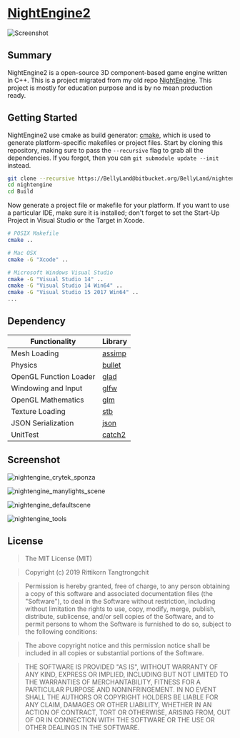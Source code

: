 # [NightEngine2](https://github.com/rittikornt/NightEngine2)
![Screenshot](https://user-images.githubusercontent.com/12661089/91659778-e2cfae00-ea86-11ea-9d29-3f489c54565b.jpg)

## Summary
NightEngine2 is a open-source 3D component-based game engine written in C++. This is a project migrated from my old repo [NightEngine](https://bitbucket.org/BellyLand/nightengine/overview). This project is mostly for education purpose and is by no mean production ready.

## Getting Started
NightEngine2 use cmake as build generator: [cmake](http://www.cmake.org/download/), which is used to generate platform-specific makefiles or project files. Start by cloning this repository, making sure to pass the `--recursive` flag to grab all the dependencies. If you forgot, then you can `git submodule update --init` instead.

```bash
git clone --recursive https://BellyLand@bitbucket.org/BellyLand/nightengine.git
cd nightengine
cd Build
```

Now generate a project file or makefile for your platform. If you want to use a particular IDE, make sure it is installed; don't forget to set the Start-Up Project in Visual Studio or the Target in Xcode.

```bash
# POSIX Makefile
cmake ..

# Mac OSX
cmake -G "Xcode" ..

# Microsoft Windows Visual Studio
cmake -G "Visual Studio 14" ..
cmake -G "Visual Studio 14 Win64" ..
cmake -G "Visual Studio 15 2017 Win64" ..
...
```

## Dependency
Functionality           | Library
----------------------- | ------------------------------------------
Mesh Loading            | [assimp](https://github.com/assimp/assimp)
Physics                 | [bullet](https://github.com/bulletphysics/bullet3)
OpenGL Function Loader  | [glad](https://github.com/Dav1dde/glad)
Windowing and Input     | [glfw](https://github.com/glfw/glfw)
OpenGL Mathematics      | [glm](https://github.com/g-truc/glm)
Texture Loading         | [stb](https://github.com/nothings/stb)
JSON Serialization      | [json](https://github.com/taocpp/json)
UnitTest                | [catch2](https://github.com/catchorg/Catch2)

## Screenshot
![nightengine_crytek_sponza](https://user-images.githubusercontent.com/12661089/91659795-fed34f80-ea86-11ea-8828-80c20371df4a.jpg)

![nightengine_manylights_scene](https://user-images.githubusercontent.com/12661089/91659816-21fdff00-ea87-11ea-9f8b-a9929abb449f.jpg)

![nightengine_defaultscene](https://user-images.githubusercontent.com/12661089/91659823-2e825780-ea87-11ea-8725-6b411ddf5ad5.jpg)

![nightengine_tools](https://user-images.githubusercontent.com/12661089/91659809-14e11000-ea87-11ea-8507-598de7f27235.jpg)

## License
>The MIT License (MIT)

>Copyright (c) 2019 Rittikorn Tangtrongchit

>Permission is hereby granted, free of charge, to any person obtaining a copy of this software and associated documentation files (the "Software"), to deal in the Software without restriction, including without limitation the rights to use, copy, modify, merge, publish, distribute, sublicense, and/or sell copies of the Software, and to permit persons to whom the Software is furnished to do so, subject to the following conditions:

>The above copyright notice and this permission notice shall be included in all copies or substantial portions of the Software.

>THE SOFTWARE IS PROVIDED "AS IS", WITHOUT WARRANTY OF ANY KIND, EXPRESS OR IMPLIED, INCLUDING BUT NOT LIMITED TO THE WARRANTIES OF MERCHANTABILITY, FITNESS FOR A PARTICULAR PURPOSE AND NONINFRINGEMENT. IN NO EVENT SHALL THE AUTHORS OR COPYRIGHT HOLDERS BE LIABLE FOR ANY CLAIM, DAMAGES OR OTHER LIABILITY, WHETHER IN AN ACTION OF CONTRACT, TORT OR OTHERWISE, ARISING FROM, OUT OF OR IN CONNECTION WITH THE SOFTWARE OR THE USE OR OTHER DEALINGS IN THE SOFTWARE.
